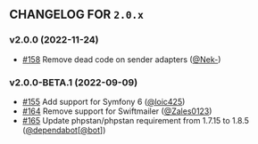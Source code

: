 ## CHANGELOG FOR `2.0.x`

### v2.0.0 (2022-11-24)

- [#158](https://github.com/Sylius/SyliusMailerBundle/issues/158) Remove dead code on sender adapters ([@Nek-](https://github.com/Nek-))

### v2.0.0-BETA.1 (2022-09-09)

- [#155](https://github.com/Sylius/SyliusMailerBundle/issues/155) Add support for Symfony 6 ([@loic425](https://github.com/loic425))
- [#164](https://github.com/Sylius/SyliusMailerBundle/issues/164) Remove support for Swiftmailer ([@Zales0123](https://github.com/Zales0123))
- [#165](https://github.com/Sylius/SyliusMailerBundle/issues/165) Update phpstan/phpstan requirement from 1.7.15 to 1.8.5 ([@dependabot](https://github.com/dependabot)[[@bot](https://github.com/bot)])
